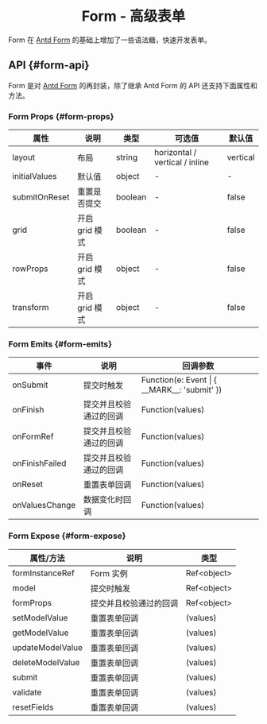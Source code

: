 <h1 align="center">
Form - 高级表单
</h1>

Form 在 [Antd Form](https://www.antdv.com/components/form-cn) 的基础上增加了一些语法糖，快速开发表单。

## API {#form-api}

Form 是对 [Antd Form](https://www.antdv.com/components/form-cn) 的再封装，除了继承 Antd Form 的 API 还支持下面属性和方法。

### Form Props {#form-props}

| 属性            | 说明         | 类型      | 可选值                            | 默认值      |
|---------------|------------|---------|--------------------------------|----------|
| layout        | 布局         | string  | horizontal / vertical / inline | vertical |
| initialValues | 默认值        | object  | -                              | -        |
| submitOnReset | 重置是否提交     | boolean | -                              | false    |
| grid          | 开启 grid 模式 | boolean | -                              | false    |
| rowProps      | 开启 grid 模式 | object  | -                              | false    |
| transform     | 开启 grid 模式 | object  | -                              | false    |

### Form Emits {#form-emits}

| 事件             | 说明          | 回调参数                                               |
|----------------|-------------|----------------------------------------------------|
| onSubmit       | 提交时触发       | Function(e: Event \| \{ \_\_MARK\_\_: 'submit' \}) |
| onFinish       | 提交并且校验通过的回调 | Function(values)                                   |
| onFormRef      | 提交并且校验通过的回调 | Function(values)                                   |
| onFinishFailed | 提交并且校验通过的回调 | Function(values)                                   |
| onReset        | 重置表单回调      | Function(values)                                   |
| onValuesChange | 数据变化时回调     | Function(values)                                   |

### Form Expose {#form-expose}

| 属性/方法            | 说明          | 类型            |
|------------------|-------------|---------------|
| formInstanceRef  | Form 实例     | Ref\<object\> |
| model            | 提交时触发       | Ref\<object\> |
| formProps        | 提交并且校验通过的回调 | Ref\<object\> |
| setModelValue    | 重置表单回调      | (values)      |
| getModelValue    | 重置表单回调      | (values)      |
| updateModelValue | 重置表单回调      | (values)      |
| deleteModelValue | 重置表单回调      | (values)      |
| submit           | 重置表单回调      | (values)      |
| validate         | 重置表单回调      | (values)      |
| resetFields      | 重置表单回调      | (values)      |

